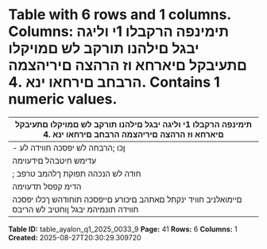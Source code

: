 # Table with 6 rows and 1 columns. Columns: תימינפה הרקבלו 1י וליגה יבגל םילהנו תורקב לש םמויקלו םתעיבקל םיארחא וז הרהצה םיריהצמה הרבחב םירחאו ינא .4. Contains 1 numeric values.

| תימינפה הרקבלו 1י וליגה יבגל םילהנו תורקב לש םמויקלו םתעיבקל םיארחא וז הרהצה םיריהצמה הרבחב םירחאו ינא .4 |
|---|
| - ןכו ;הרבחה לש יפסכה חווידה לע |
| עדימש חיטבהל םידעוימה | הלאכ םילהנו תורקב לש ונחוקיפ תחת םתעיבקל ונמרג וא | הלאכ םילהנו תורקב ונעבק .א |
| ; חודה לש הנכהה תפוקת ךלהמב טרפב | הרבחב םירחא ידי לע ונתעידיל אבומ | הרבחל סחייתמה יתוהמ |
| הדימ קפסל תדעוימה | יפסכ חוויד לע תימינפ הרקב תעיבק לע ונחקיפ וא | יפסכ חוויד לע תימינפ הרקב ונעבק .ב |
| םיימואלניב חוויד ינקתל םאתהב םיכורע םייפסכה תוחודהש ךכלו יפסכה חווידה תונמיהמ יבגל ןוחטיב לש הריבס |

**Table ID:** table_ayalon_q1_2025_0033_9
**Page:** 41
**Rows:** 6
**Columns:** 1
**Created:** 2025-08-27T20:30:29.309720
